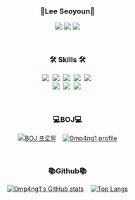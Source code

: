 <!--
**0mp4ng1/0mp4ng1** is a ✨ _special_ ✨ repository because its `README.md` (this file) appears on your GitHub profile.

Here are some ideas to get you started:

- 🔭 I’m currently working on ...
- 🌱 I’m currently learning ...
- 👯 I’m looking to collaborate on ...
- 🤔 I’m looking for help with ...
- 💬 Ask me about ...
- 📫 How to reach me: ...
- 😄 Pronouns: ...
- ⚡ Fun fact: ...
-->

<h3 align="center">🌱Lee Seoyoun🌱</h3>

<p align="center">
<a href="mailto:seoyoun059@gmail.com" target="_blank"><img src="https://img.shields.io/badge/Gmail-EA4335?style=flat-square&logo=Gmail&logoColor=white"/></a>
<a href="https://github.com/0mp4ng1" target="_blank"><img src="https://img.shields.io/badge/github-181717?style=flat-square&logo=github&logoColor=white"/></a>
<a href="https://www.instagram.com/0mp4ng1/" target="_blank"><img src="https://img.shields.io/badge/Instagram-E4405F?style=flat-square&logo=Instagram&logoColor=white"/></a>
</p>
<br>

<h3 align="center">🛠️ Skills 🛠️</h3>
<p align="center">
  <img src="https://img.shields.io/badge/C-A8B9CC?style=flat-square&logo=C&logoColor=white"/></a>&nbsp
  <img src="https://img.shields.io/badge/C++-00599C?style=flat-square&logo=C%2B%2B&logoColor=white"/></a>&nbsp
  <img src="https://img.shields.io/badge/Python-3766AB?style=flat-square&logo=Python&logoColor=white"/></a>&nbsp
  <img src="https://img.shields.io/badge/javascript-F7DF1E?style=flat-square&logo=javascript&logoColor=black"></a>&nbsp
  <img src="https://img.shields.io/badge/java-007396?style=flat-square&logo=java&logoColor=white"></a>&nbsp
  <br>
  <img src="https://img.shields.io/badge/node.js-339933?style=flat-square&logo=Node.js&logoColor=white"></a>&nbsp
  <img src="https://img.shields.io/badge/Django-092E20?style=flat-square&logo=Django&logoColor=white"/></a>&nbsp
  <img src="https://img.shields.io/badge/Mysql-E6B91E?style=flat-square&logo=MySql&logoColor=white"/></a>&nbsp
</p>
<br>

<h3 align="center"> 💻BOJ💻 </h3>

<center>

[![BOJ
프로필](http://mazassumnida.wtf/api/v2/generate_badge?boj=0mp4ng1)](https://icpc.me/0mp4ng1)&nbsp;&nbsp;&nbsp;&nbsp;[![0mp4ng1 profile](http://mazandi.herokuapp.com/api?handle=0mp4ng1)](https://solved.ac/0mp4ng1)
 </center>

 <br>

<h3 align="center"> 📚Github📚 </h3>

<center>

[![0mp4ng1's GitHub stats](https://github-readme-stats.vercel.app/api?username=0mp4ng1)](https://github.com/0mp4ng1/github-readme-stats)&nbsp;&nbsp;&nbsp;&nbsp;[![Top Langs](https://github-readme-stats.vercel.app/api/top-langs/?username=0mp4ng1&layout=compact)](https://github.com/0mp4ng1/github-readme-stats)

</center>

